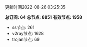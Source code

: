更新时间2022-08-26 03:25:35

**总订阅: 64**
**总节点: 8851**
**有效节点: 1958**
- ss节点: 261
- v2ray节点: 1628
- trojan节点: 69
